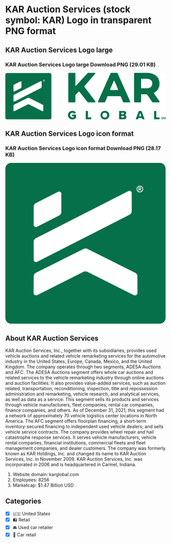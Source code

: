 # KAR Auction Services (stock symbol: KAR) Logo in transparent PNG format

## KAR Auction Services Logo large

### KAR Auction Services Logo large Download PNG (29.01 KB)

![KAR Auction Services Logo large Download PNG (29.01 KB)](/img/orig/KAR_BIG-47aebbd5.png)

## KAR Auction Services Logo icon format

### KAR Auction Services Logo icon format Download PNG (28.17 KB)

![KAR Auction Services Logo icon format Download PNG (28.17 KB)](/img/orig/KAR-ce883e7a.png)

## About KAR Auction Services

KAR Auction Services, Inc., together with its subsidiaries, provides used vehicle auctions and related vehicle remarketing services for the automotive industry in the United States, Europe, Canada, Mexico, and the United Kingdom. The company operates through two segments, ADESA Auctions and AFC. The ADESA Auctions segment offers whole car auctions and related services to the vehicle remarketing industry through online auctions and auction facilities. It also provides value-added services, such as auction related, transportation, reconditioning, inspection, title and repossession administration and remarketing, vehicle research, and analytical services, as well as data as a service. This segment sells its products and services through vehicle manufacturers, fleet companies, rental car companies, finance companies, and others. As of December 31, 2021, this segment had a network of approximately 70 vehicle logistics center locations in North America. The AFC segment offers floorplan financing, a short-term inventory-secured financing to independent used vehicle dealers; and sells vehicle service contracts. The company provides wheel repair and hail catastrophe response services. It serves vehicle manufacturers, vehicle rental companies, financial institutions, commercial fleets and fleet management companies, and dealer customers. The company was formerly known as KAR Holdings, Inc. and changed its name to KAR Auction Services, Inc. in November 2009. KAR Auction Services, Inc. was incorporated in 2006 and is headquartered in Carmel, Indiana.

1. Website domain: karglobal.com
2. Employees: 8256
3. Marketcap: $1.47 Billion USD


## Categories
- [x] 🇺🇸 United States
- [x] 🛍️ Retail
- [x] 🚘 Used car retailer
- [x] 🚗 Car retail
